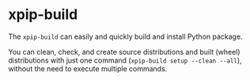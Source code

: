 # xpip-build

The `xpip-build` can easily and quickly build and install Python package.

You can clean, check, and create source distributions and built (wheel) distributions with just one command (`xpip-build setup --clean --all`), without the need to execute multiple commands.
